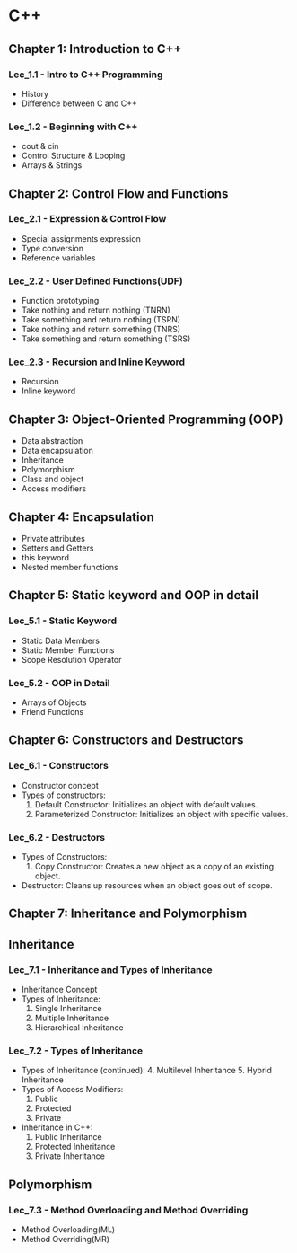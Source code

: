 # C++

## Chapter 1: Introduction to C++

### Lec_1.1 - Intro to C++ Programming

- History
- Difference between C and C++

### Lec_1.2 - Beginning with C++

- cout & cin
- Control Structure & Looping
- Arrays & Strings

## Chapter 2: Control Flow and Functions

### Lec_2.1 - Expression & Control Flow

- Special assignments expression
- Type conversion
- Reference variables

### Lec_2.2 - User Defined Functions(UDF)

- Function prototyping
- Take nothing and return nothing (TNRN)
- Take something and return nothing (TSRN)
- Take nothing and return something (TNRS)
- Take something and return something (TSRS)

### Lec_2.3 - Recursion and Inline Keyword

- Recursion
- Inline keyword

## Chapter 3: Object-Oriented Programming (OOP)

- Data abstraction
- Data encapsulation
- Inheritance
- Polymorphism
- Class and object
- Access modifiers

## Chapter 4: Encapsulation

- Private attributes
- Setters and Getters
- this keyword
- Nested member functions

## Chapter 5: Static keyword and OOP in detail

### Lec_5.1 - Static Keyword

- Static Data Members
- Static Member Functions
- Scope Resolution Operator

### Lec_5.2 - OOP in Detail

- Arrays of Objects
- Friend Functions

## Chapter 6: Constructors and Destructors

### Lec_6.1 - Constructors

- Constructor concept
- Types of constructors:
  1. Default Constructor: Initializes
     an object with default values.
  2. Parameterized Constructor:
     Initializes an object with specific
     values.

### Lec_6.2 - Destructors

- Types of Constructors:
  1. Copy Constructor: Creates a new
     object as a copy of an existing
     object.
- Destructor: Cleans up resources
  when an object goes out of scope.

## Chapter 7: Inheritance and Polymorphism

## Inheritance

### Lec_7.1 - Inheritance and Types of Inheritance

- Inheritance Concept
- Types of Inheritance:
  1. Single Inheritance
  2. Multiple Inheritance
  3. Hierarchical Inheritance

### Lec_7.2 - Types of Inheritance

- Types of Inheritance (continued): 4. Multilevel Inheritance 5. Hybrid Inheritance
- Types of Access Modifiers:
  1. Public
  2. Protected
  3. Private
- Inheritance in C++:
  1. Public Inheritance
  2. Protected Inheritance
  3. Private Inheritance

## Polymorphism

### Lec_7.3 - Method Overloading and Method Overriding

- Method Overloading(ML)
- Method Overriding(MR)
